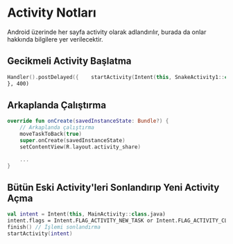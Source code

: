 # Activity Notları 

Android üzerinde her sayfa activity olarak adlandırılır, burada da onlar hakkında bilgilere yer verilecektir.

## Gecikmeli Activity Başlatma

```kt
Handler().postDelayed({    startActivity(Intent(this, SnakeActivity1::class.java))
}, 400)
```

## Arkaplanda Çalıştırma

```kt
override fun onCreate(savedInstanceState: Bundle?) {
    // Arkaplanda çalıştırma
    moveTaskToBack(true)
    super.onCreate(savedInstanceState)
    setContentView(R.layout.activity_share)

    ...
}
```

## Bütün Eski Activity'leri Sonlandırıp Yeni Activity Açma

```kt
val intent = Intent(this, MainActivity::class.java)
intent.flags = Intent.FLAG_ACTIVITY_NEW_TASK or Intent.FLAG_ACTIVITY_CLEAR_TASK // Tüm işlemleri bitirme
finish() // İşlemi sonlandırma
startActivity(intent)
```
